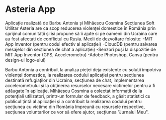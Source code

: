 # Asteria App
Aplicație realizată de Barbu Antonia și Mihăescu Cosmina
Secțiunea Soft Utilitar
Asteria are ca scop reducerea violenței domestice în România prin sprijinul comunității și își propune să îi ajute si pe oamenii din Ucraina care au fost afectați de conflictul cu Rusia.
Medii de dezvoltare folosite: 
-MIT App Inventor (pentru codul efectiv al aplicației)
-CloudDB (pentru salvarea mesajelor din secțiunea de chat a aplicației)
-Senzori puși la dispozitie de MIT App Inventor (GPS, Accelerometru)
-Adobe Photoshop, Canva (pentru design-ul logo-ului)

Barbu Antonia a contribuit la analiza pieței deja existente cu soluții împotriva violenței domestice, la realizarea codului aplicației pentru secțiunea destinată refugiaților din Ucraina, secțiunea de chat, implementarea accelerometrului și la obținerea resurselor necesare victimelor pentru a fi adăugate în aplicație.
Mihăescu Cosmina a colectat informații de la potențiali utilizatori, printr-un formular de feedback, a găsit statistici cu publicul țintă al aplicației și a contribuit la realizarea codului pentru secțiunea cu victime din România împreună cu resursele respective, secțiunea voluntarilor ce vor să ofere ajutor, secțiunea "Jurnalul Meu".
